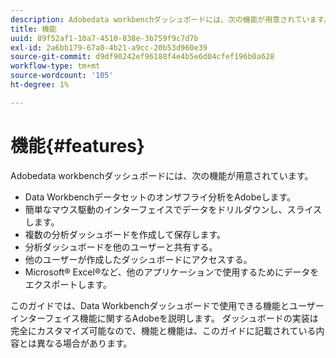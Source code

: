 ```yaml
---
description: Adobedata workbenchダッシュボードには、次の機能が用意されています。
title: 機能
uuid: 89f52af1-10a7-4510-838e-3b759f9c7d7b
exl-id: 2a6bb179-67a0-4b21-a9cc-20b53d960e39
source-git-commit: d9df90242ef96188f4e4b5e6d04cfef196b0a628
workflow-type: tm+mt
source-wordcount: '105'
ht-degree: 1%

---
```


# 機能{#features}

Adobedata workbenchダッシュボードには、次の機能が用意されています。

* Data Workbenchデータセットのオンザフライ分析をAdobeします。
* 簡単なマウス駆動のインターフェイスでデータをドリルダウンし、スライスします。
* 複数の分析ダッシュボードを作成して保存します。
* 分析ダッシュボードを他のユーザーと共有する。
* 他のユーザーが作成したダッシュボードにアクセスする。
* Microsoft® Excel®など、他のアプリケーションで使用するためにデータをエクスポートします。

このガイドでは、Data Workbenchダッシュボードで使用できる機能とユーザーインターフェイス機能に関するAdobeを説明します。 ダッシュボードの実装は完全にカスタマイズ可能なので、機能と機能は、このガイドに記載されている内容とは異なる場合があります。
